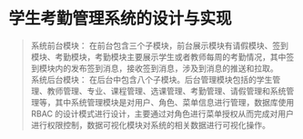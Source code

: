 # 学生考勤管理系统的设计与实现
> 系统前台模块： 在前台包含三个子模块，前台展示模块有请假模块、签到模块、考勤模块，考勤模块主要展示学生或者教师每周的考勤情况，其中签到模块内的发布签到消息，接收签到消息，涉及到消息的推送和拉取。  
> 系统后台模块： 在后台中包含八个子模块。后台管理模块包括的学生管理、教师管理、专业、课程管理、选课管理、考勤管理、请假管理和系统管理等，其中系统管理模块是对用户、角色、菜单信息进行管理，数据库使用 RBAC 的设计模式进行设计，主要通过对角色进行菜单授权从而完成对用户进行权限控制，数据可视化模块对系统的相关数据进行可视化操作。